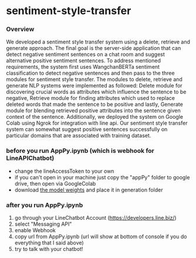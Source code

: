 # sentiment-style-transfer

### Overview
We developed a sentiment style transfer system using a delete, retrieve and generate approach. The final goal is the server-side application that can detect negative sentiment sentences on a chat room and suggest alternative positive sentiment sentences. To address mentioned requirements, the system first uses WangchanBERTa sentiment classification to detect negative sentences and then pass to the three modules for sentiment style transfer.  The modules to delete, retrieve and generate NLP systems were implemented as followed: Delete module for discovering crucial words as attributes which influence the sentence to be negative, Retrieve module for finding attributes which used to replace deleted words that made the sentence to be positive and lastly, Generate module for blending retrieved positive attributes into the sentence given context of the sentence. Additionally, we deployed the system on Google Colab using Ngrok for integration with line api. Our sentiment style transfer system can somewhat suggest positive sentences successfully on particular domains that are associated with training dataset.

### before you run AppPy.ipynb (which is webhook for LineAPIChatbot)
- change the lineAccessToken to your own 
- if you can't open in your machine just copy the "appPy" folder to google drive, then open via GoogleColab
- download [the model weights](https://drive.google.com/file/d/1JG1SExgmzycMvBlNzlHugEu2w3l19O8q/view?usp=sharing) and place it in generation folder

### after you run AppPy.ipynb
1. go through your LineChatbot Account (https://developers.line.biz/)
2. select "Messaging API"
3. enable Webhook
4. copy url from AppPy.ipynb (url will show at bottom of console if you do everything that I said above)
5. try to talk with your chatbot!



